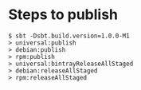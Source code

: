 Steps to publish
================

```
$ sbt -Dsbt.build.version=1.0.0-M1
> universal:publish
> debian:publish
> rpm:publish
> universal:bintrayReleaseAllStaged
> debian:releaseAllStaged
> rpm:releaseAllStaged
```


